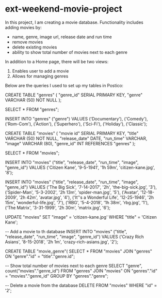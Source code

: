 # ext-weekend-movie-project

In this project, I am creating a movie database. 
Functionality includes adding movies by:
- name, genre, image url, release date and run time
- remove movies
- delete existing movies
- ability to show total number of movies next to each genre

In addition to a Home page, there will be two views:
1. Enables user to add a movie
2. Allows for managing genres

Below are the queries I used to set up my tables in Postico:

CREATE TABLE "genres" (
"genre_id" SERIAL PRIMARY KEY,
"genre" VARCHAR (50) NOT NULL
);

SELECT * FROM "genres";

INSERT INTO "genres" ("genre")
VALUES ('Documentary'), ('Comedy'), ('Rom-Com'), ('Action'), ('Superhero'), ('Sci-Fi'), ('Holiday'), ('Classic');

CREATE TABLE "movies" (
"movie id" SERIAL PRIMARY KEY,
"title" VARCHAR (50) NOT NULL,
"release_date" DATE,
"run_time" VARCHAR,
"image" VARCHAR (80),
"genre_id" INT REFERENCES "genres"
);

SELECT * FROM "movies";

INSERT INTO "movies" ("title", "release_date", "run_time", "image", "genre_id")
VALUES ('Citizen Kane', '9-5-1941', '1h 59m', 'citizen-kane.jpg', '8');

INSERT INTO "movies" ("title", "release_date", "run_time", "image", "genre_id")
VALUES ('The Big Sick', '7-14-2017', '2h', 'the-big-sick.jpg', '3'), 
('Spider-Man', '5-3-2002', '2h 13m', 'spider-man.jpg', '5'),
('Avatar', '12-18-2009', '2h 42m', 'avatar.jpg', '4'),
('It''s a Wonderful Life', '12-25-1946', '2h 15m', 'wonderful-life.jpg', '7'),
('RBG', '5-4-2018', '1h 38m', 'rbg.jpg', '1'),
('The Matrix', '3-31-1999', '2h 30m', 'matrix.jpg', '6');

UPDATE "movies"
SET "image" = 'citizen-kane.jpg'
WHERE "title" = 'Citizen Kane';

-- Add a movie to th database
INSERT INTO "movies" ("title", "release_date", "run_time", "image", "genre_id")
VALUES ('Crazy Rich Asians', '8-15-2018', '2h 1m', 'crazy-rich-asians.jpg', '2');

CREATE TABLE "movie_genre"(
	SELECT * FROM "movies"
	JOIN "genres" ON "genre"."id" = "title"."genre.id";

-- Show total number of movies next to each genre
SELECT "genre", count("movies"."genre_id")
FROM "genres"
JOIN "movies"
ON "genres"."id" = "movies"."genre_id"
GROUP BY "genres"."genre";

-- Delete a movie from the database
DELETE FROM "movies"
WHERE "id" = '2';

